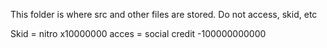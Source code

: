 This folder is where src and other files are stored.
Do not access, skid, etc

Skid = nitro x10000000
acces = social credit -100000000000
